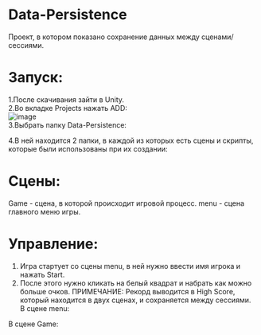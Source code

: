 # Data-Persistence
Проект, в котором показано сохранение данных между сценами/сессиями.
# Запуск:
1.После скачивания зайти в Unity.  
2.Во вкладке Projects нажать ADD:  
![image](https://user-images.githubusercontent.com/92053203/148236892-5b09d20b-4791-44db-aa30-f9d1d0625819.png)  
3.Выбрать папку Data-Persistence:   

4.В ней находится 2 папки, в каждой из которых есть сцены и скрипты, которые были использованы при их создании:  

# Сцены:  
Game - сцена, в которой происходит игровой процесс.
menu - сцена главного меню игры.
# Управление:
1. Игра стартует со сцены menu, в ней нужно ввести имя игрока и нажать Start.
2. После этого нужно кликать на белый квадрат и набрать как можно больше очков.
ПРИМЕЧАНИЕ: Рекорд выводится в High Score, который находится в двух сценах, и сохраняется между сессиями.  
В сцене menu:  

В сцене Game:  

